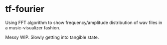 # tf-fourier
Using FFT algorithm to show frequency/amplitude distribution of wav files in a music-visualizer fashion.

Messy WIP. Slowly getting into tangible state.
